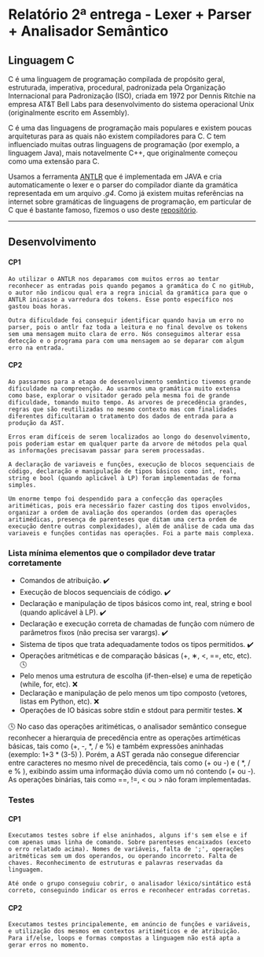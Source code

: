 # Relatório 2ª entrega - Lexer + Parser + Analisador Semântico

## Linguagem C

C é uma linguagem de programação compilada de propósito geral, estruturada, imperativa, procedural, padronizada pela Organização Internacional para Padronização (ISO), criada em 1972 por Dennis Ritchie na empresa AT&T Bell Labs para desenvolvimento do sistema operacional Unix (originalmente escrito em Assembly).

C é uma das linguagens de programação mais populares e existem poucas arquiteturas para as quais não existem compiladores para C. C tem influenciado muitas outras linguagens de programação (por exemplo, a linguagem Java), mais notavelmente C++, que originalmente começou como uma extensão para C.

Usamos a ferramenta [ANTLR](https://www.antlr.org/) que é implementada em JAVA e cria automaticamente o lexer e o parser do compilador diante da gramática representada em um arquivo _.g4_. Como já existem muitas referências na internet sobre gramáticas de linguagens de programação, em particular de C que é bastante famoso, fizemos o uso deste [repositório](https://github.com/antlr/grammars-v4/tree/master/c).

---

## Desenvolvimento

#### CP1

    Ao utilizar o ANTLR nos deparamos com muitos erros ao tentar reconhecer as entradas pois quando pegamos a gramática do C no gitHub, o autor não indicou qual era a regra inicial da gramática para que o ANTLR inicasse a varredura dos tokens. Esse ponto específico nos gastou boas horas.

    Outra dificuldade foi conseguir identificar quando havia um erro no parser, pois o antlr faz toda a leitura e no final devolve os tokens sem uma mensagem muito clara de erro. Nós conseguimos alterar essa detecção e o programa para com uma mensagem ao se deparar com algum erro na entrada.

#### CP2

    Ao passarmos para a etapa de desenvolvimento semântico tivemos grande dificuldade na compreenção. Ao usarmos uma gramática muito extensa como base, explorar o visitador gerado pela mesma foi de grande dificuldade, tomando muito tempo. As arvores de precedência grandes, regras que são reutilizadas no mesmo contexto mas com finalidades diferentes dificultaram o tratamento dos dados de entrada para a produção da AST.

    Erros eram difíceis de serem localizados ao longo do desenvolvimento, pois poderiam estar em qualquer parte da arvore de métodos pela qual as informações precisavam passar para serem processadas.

    A declaração de variaveis e funções, execução de blocos sequenciais de código, declaração e manipulação de tipos básicos como int, real, string e bool (quando aplicável à LP) foram implementadas de forma simples.

    Um enorme tempo foi despendido para a confecção das operações aritiméticas, pois era necessário fazer casting dos tipos envolvidos,  organizar a ordem de avaliação dos operandos (ordem das operações aritimédicas, presença de parenteses que ditam uma certa ordem de execução dentre outras complexidades), além de análise de cada uma das variaveis e funções contidas nas operações. Foi a parte mais complexa.

### Lista mínima elementos que o compilador deve tratar corretamente

- Comandos de atribuição. ✔️
- Execução de blocos sequenciais de código. ✔️
- Declaração e manipulação de tipos básicos como int, real, string e bool (quando aplicável à LP). ✔️
- Declaração e execução correta de chamadas de função com número de parâmetros fixos (não precisa ser varargs). ✔️
- Sistema de tipos que trata adequadamente todos os tipos permitidos. ✔️
- Operações aritméticas e de comparação básicas (+, ∗, <, ==, etc, etc). 🕓
- Pelo menos uma estrutura de escolha (if-then-else) e uma de repetição (while, for, etc). ❌
- Declaração e manipulação de pelo menos um tipo composto (vetores, listas em Python, etc). ❌
- Operações de IO básicas sobre stdin e stdout para permitir testes. ❌

🕓 No caso das operações aritiméticas, o analisador semântico consegue reconhecer a hierarquia de precedência entre as operações artiméticas básicas, tais como (+, -, *, / e %) e também expressões aninhadas (exemplo: 1+3 * (3-5) ). Porém, a AST gerada não consegue diferenciar entre caracteres no mesmo nível de precedência, tais como (+ ou -) e ( *, / e % ), exibindo assim uma informação dúvia como um nó contendo (+ ou -). As operações binárias, tais como ==, !=, < ou > não foram implementadas.
### Testes

#### CP1
    Executamos testes sobre if else aninhados, alguns if's sem else e if com apenas umas linha de comando. Sobre parenteses encaixados (exceto o erro relatado acima). Nomes de variáveis, falta de ';', operações aritméticas sem um dos operandos, ou operando incorreto. Falta de chaves. Reconhecimento de estruturas e palavras reservadas da linguagem.

    Até onde o grupo conseguiu cobrir, o analisador léxico/sintático está correto, conseguindo indicar os erros e reconhecer entradas corretas.
#### CP2
    Executamos testes principalemente, em anúncio de funções e variáveis, e utilização dos mesmos em contextos aritiméticos e de atribuição. Para if/else, loops e formas compostas a linguagem não está apta a gerar erros no momento.
